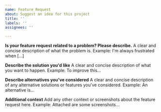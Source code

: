 ```yaml
---
name: Feature Request
about: Suggest an idea for this project
title: ''
labels: ''
assignees: ''

---
```


**Is your feature request related to a problem? Please describe.**
A clear and concise description of what the problem is.
Example: I'm always frustrated when [...]

**Describe the solution you'd like**
A clear and concise description of what you want to happen.
Example: To improve this...

**Describe alternatives you've considered**
A clear and concise description of any alternative solutions or features you've considered.
Example: An alternative is...

**Additional context**
Add any other context or screenshots about the feature request here.
Example: Attached are some screenshots...
